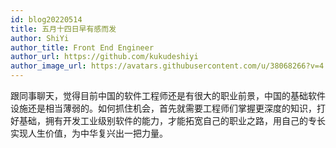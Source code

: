 ```yaml
---
id: blog20220514
title: 五月十四日早有感而发
author: ShiYi
author_title: Front End Engineer
author_url: https://github.com/kukudeshiyi
author_image_url: https://avatars.githubusercontent.com/u/38068266?v=4
---
```


跟同事聊天，觉得目前中国的软件工程师还是有很大的职业前景，中国的基础软件设施还是相当薄弱的。如何抓住机会，首先就需要工程师们掌握更深度的知识，打好基础，拥有开发工业级别软件的能力，才能拓宽自己的职业之路，用自己的专长实现人生价值，为中华复兴出一把力量。

